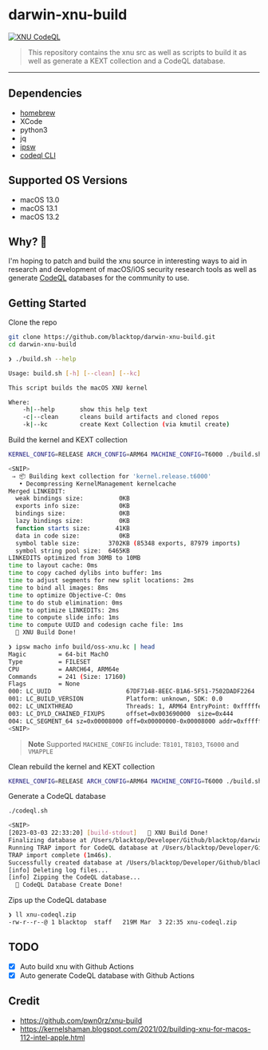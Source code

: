 # darwin-xnu-build

[![XNU CodeQL](https://github.com/blacktop/darwin-xnu-build/actions/workflows/c-cpp.yml/badge.svg)](https://github.com/blacktop/darwin-xnu-build/actions/workflows/c-cpp.yml)

> This repository contains the xnu src as well as scripts to build it as well as generate a KEXT collection and a CodeQL database.

---

## Dependencies

- [homebrew](https://brew.sh)
- XCode
- python3
- jq
- [ipsw](https://github.com/blacktop/ipsw)
- [codeql CLI](https://codeql.github.com/docs/codeql-cli/)

## Supported OS Versions

- macOS 13.0
- macOS 13.1
- macOS 13.2

## Why? 🤔

I'm hoping to patch and build the xnu source in interesting ways to aid in research and development of macOS/iOS security research tools as well as generate [CodeQL](https://securitylab.github.com/tools/codeql) databases for the community to use.

## Getting Started

Clone the repo

```bash
git clone https://github.com/blacktop/darwin-xnu-build.git
cd darwin-xnu-build
```

```bash
❯ ./build.sh --help

Usage: build.sh [-h] [--clean] [--kc]

This script builds the macOS XNU kernel

Where:
    -h|--help       show this help text
    -c|--clean      cleans build artifacts and cloned repos
    -k|--kc         create Kext Collection (via kmutil create)
```    

Build the kernel and KEXT collection

```bash
KERNEL_CONFIG=RELEASE ARCH_CONFIG=ARM64 MACHINE_CONFIG=T6000 ./build.sh --kc
```
```bash
<SNIP>
 ⇒ 📦 Building kext collection for 'kernel.release.t6000'
   • Decompressing KernelManagement kernelcache
Merged LINKEDIT:
  weak bindings size:          0KB
  exports info size:           0KB
  bindings size:               0KB
  lazy bindings size:          0KB
  function starts size:       41KB
  data in code size:           0KB
  symbol table size:        3702KB (85348 exports, 87979 imports)
  symbol string pool size:  6465KB
LINKEDITS optimized from 30MB to 10MB
time to layout cache: 0ms
time to copy cached dylibs into buffer: 1ms
time to adjust segments for new split locations: 2ms
time to bind all images: 8ms
time to optimize Objective-C: 0ms
time to do stub elimination: 0ms
time to optimize LINKEDITs: 2ms
time to compute slide info: 1ms
time to compute UUID and codesign cache file: 1ms
  🎉 XNU Build Done!
```  
```bash
❯ ipsw macho info build/oss-xnu.kc | head
Magic         = 64-bit MachO
Type          = FILESET
CPU           = AARCH64, ARM64e 
Commands      = 241 (Size: 17160)
Flags         = None
000: LC_UUID                     67DF7148-8EEC-B1A6-5F51-7502DADF2264
001: LC_BUILD_VERSION            Platform: unknown, SDK: 0.0
002: LC_UNIXTHREAD               Threads: 1, ARM64 EntryPoint: 0xfffffe0007ad1488
003: LC_DYLD_CHAINED_FIXUPS      offset=0x003690000  size=0x444
004: LC_SEGMENT_64 sz=0x00008000 off=0x00000000-0x00008000 addr=0xfffffe0007004000-0xfffffe000700c000 r--/r--   __TEXT  
<SNIP>
```

> **Note**
> Supported `MACHINE_CONFIG` include: `T8101`, `T8103`, `T6000` and `VMAPPLE`

Clean rebuild the kernel and KEXT collection

```bash
KERNEL_CONFIG=RELEASE ARCH_CONFIG=ARM64 MACHINE_CONFIG=T6000 ./build.sh --clean --kc
```

Generate a CodeQL database

```bash
./codeql.sh
```
```bash
<SNIP>
[2023-03-03 22:33:20] [build-stdout]   🎉 XNU Build Done!
Finalizing database at /Users/blacktop/Developer/Github/blacktop/darwin-xnu-build/xnu-codeql.
Running TRAP import for CodeQL database at /Users/blacktop/Developer/Github/blacktop/darwin-xnu-build/xnu-codeql...
TRAP import complete (1m46s).
Successfully created database at /Users/blacktop/Developer/Github/blacktop/darwin-xnu-build/xnu-codeql.
[info] Deleting log files...
[info] Zipping the CodeQL database...
  🎉 CodeQL Database Create Done!
```

Zips up the CodeQL database

```bash
❯ ll xnu-codeql.zip 
-rw-r--r--@ 1 blacktop  staff   219M Mar  3 22:35 xnu-codeql.zip
```

## TODO

- [x] Auto build xnu with Github Actions
- [x] Auto generate CodeQL database with Github Actions

## Credit

- <https://github.com/pwn0rz/xnu-build>
- <https://kernelshaman.blogspot.com/2021/02/building-xnu-for-macos-112-intel-apple.html>
